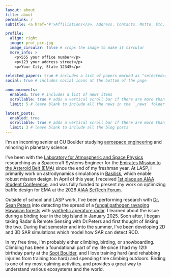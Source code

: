 ```yaml
---
layout: about
title: about
permalink: /
subtitle: <a href='#'>Affiliations</a>. Address. Contacts. Motto. Etc.

profile:
  align: right
  image: prof_pic.jpg
  image_circular: false # crops the image to make it circular
  more_info: >
    <p>555 your office number</p>
    <p>123 your address street</p>
    <p>Your City, State 12345</p>

selected_papers: true # includes a list of papers marked as "selected={true}"
social: true # includes social icons at the bottom of the page

announcements:
  enabled: true # includes a list of news items
  scrollable: true # adds a vertical scroll bar if there are more than 3 news items
  limit: 5 # leave blank to include all the news in the `_news` folder

latest_posts:
  enabled: true
  scrollable: true # adds a vertical scroll bar if there are more than 3 new posts items
  limit: 3 # leave blank to include all the blog posts
---
```


I'm an incoming senior at CU Boulder studying [aerospace engineering](https://www.colorado.edu/aerospace/) and minoring in planetary science. 

I've been with the [Laboratory for Atmospheric and Space Physics](https://lasp.colorado.edu/) researching as a Spacecraft Systems Engineer for the [Emirates Mission to the Asteroid Belt (EMA)](https://space.gov.ae/en/initiatives-and-projects/uae-mission-to-asteroid-belt-ema) since the end of my freshman year. At LASP, I primarily work on astrodynamics simulations in [Basilisk](https://lasp.github.io/basilisk/), which enable robust mission design. In April of this year, I received [1st place an AIAA Student Conference](https://aiaa.org/2025/05/15/aiaa-announces-2025-regional-student-conference-winners/#:~:text=%E2%80%93%20The%20American%20Institute%20of%20Aeronautics%20and%20Astronautics,and%20team%20categories%20%28listed%20below%29%20receive%20cash%20prizes.), and was fully funded to present my work on optimizing baffle design for EMA at the 2026 [AIAA SciTech Forum](https://aiaa.org/scitech/).

Outside of school and LASP work, I've been performing research with [Dr. Sean Peters](https://www.colorado.edu/aerospace/sean-peters) into detecting the spread of a [fungal pathogen ravaging Hawaiian forests](https://www.nps.gov/havo/learn/nature/rapid-ohia-death.htm#:~:text=Rapid%20%CA%BB%C5%8Chi%CA%BBa%20Death%20%28ROD%29%20is%20newly%20identified%20fungal,of%20water%2C%20and%20may%20kill%20%CA%BB%C5%8Dhi%CA%BBa%20very%20quickly.) with [synthetic aperature radar](https://www.bing.com/search?q=synthetic+aperature+radar&qs=n&form=QBRE&sp=-1&lq=0&pq=synthetic+aperature+rada&sc=12-24&sk=&cvid=9C2792A20A934FDCA0024A3F720D272B). I learned about the issue during a birding tour in the big island in January 2025. Soon after, I began taking Radar & Remote Sensing with Dr.Peters and first thought of linking the two. During that semester and into the summer, I've been developing 2D and 3D SAR simulations which model how SAR can detect ROD.

In my free time, I'm probably either climbing, birding, or snowboarding. Climbing has been a foundational part of my life since I had my 12th birthday party at the [Spot Boulder](https://www.thespotgym.com/locations/boulder/), and I love training hard (and rehabbing injuries from training too hard) and spending time climbing outdoors. Birding is one of my most calming activities, and provides a great way to understand various ecosystems and the world.

